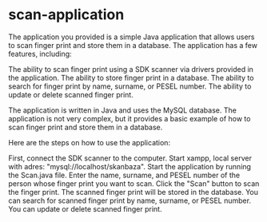 # scan-application

The application you provided is a simple Java application that allows users to scan finger print and store them in a database. 
The application has a few features, including:

The ability to scan finger print using a SDK scanner via drivers provided in the application.
The ability to store finger print in a database.
The ability to search for finger print by name, surname, or PESEL number.
The ability to update or delete scanned finger print.

The application is written in Java and uses the MySQL database. The application is not very complex, but it provides a basic example of how to scan finger print and store them in a database.

Here are the steps on how to use the application:

First, connect the SDK scanner to the computer.
Start xampp, local server with adres: "mysql://localhost/skanbaza".
Start the application by running the Scan.java file.
Enter the name, surname, and PESEL number of the person whose finger print you want to scan.
Click the "Scan" button to scan the finger print.
The scanned finger print will be stored in the database.
You can search for scanned finger print by name, surname, or PESEL number.
You can update or delete scanned finger print.
